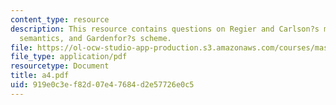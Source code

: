 ```yaml
---
content_type: resource
description: This resource contains questions on Regier and Carlson?s model of spatial
  semantics, and Gardenfor?s scheme.
file: https://ol-ocw-studio-app-production.s3.amazonaws.com/courses/mas-962-common-sense-reasoning-for-interactive-applications-fall-2006/919e0c3ef82d07e47684d2e57726e0c5_a4.pdf
file_type: application/pdf
resourcetype: Document
title: a4.pdf
uid: 919e0c3e-f82d-07e4-7684-d2e57726e0c5
---
```

